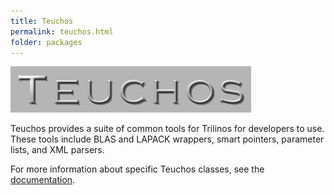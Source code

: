 ```yaml
---
title: Teuchos
permalink: teuchos.html
folder: packages
---
```


![Teuchos](images/teuchos1.png)

Teuchos provides a suite of common tools for Trilinos for developers to use. These tools include BLAS and LAPACK wrappers, smart pointers, parameter lists, and XML parsers.

For more information about specific Teuchos classes, see the [documentation](http://trilinos.org/docs/dev/packages/teuchos/doc/html/index.html).
